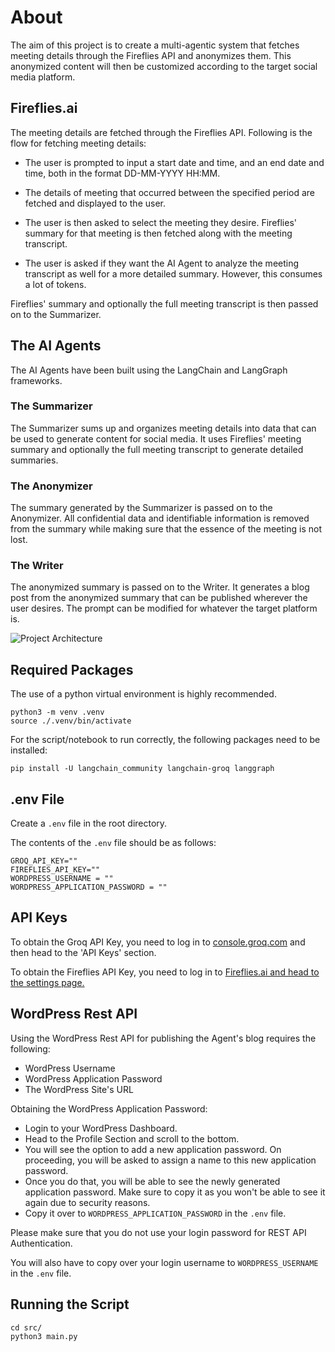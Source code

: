 # About

The aim of this project is to create a multi-agentic system that fetches meeting details through the Fireflies API and anonymizes them. This anonymized content will then be customized according to the target social media platform.

## Fireflies.ai

The meeting details are fetched through the Fireflies API. Following is the flow for fetching meeting details:

- The user is prompted to input a start date and time, and an end date and time, both in the format DD-MM-YYYY HH:MM.

- The details of meeting that occurred between the specified period are fetched and displayed to the user.

- The user is then asked to select the meeting they desire. Fireflies' summary for that meeting is then fetched along with the meeting transcript.

- The user is asked if they want the AI Agent to analyze the meeting transcript as well for a more detailed summary. However, this consumes a lot of tokens.

Fireflies' summary and optionally the full meeting transcript is then passed on to the Summarizer.

## The AI Agents

The AI Agents have been built using the LangChain and LangGraph frameworks.

### The Summarizer

The Summarizer sums up and organizes meeting details into data that can be used to generate content for social media. It uses Fireflies' meeting summary and optionally the full meeting transcript to generate detailed summaries.

### The Anonymizer

The summary generated by the Summarizer is passed on to the Anonymizer. All confidential data and identifiable information is removed from the summary while making sure that the essence of the meeting is not lost.

### The Writer

The anonymized summary is passed on to the Writer. It generates a blog post from the anonymized summary that can be published wherever the user desires. The prompt can be modified for whatever the target platform is.


![Project Architecture]([[./social_media_agent.drawio.png](https://github.com/user-attachments/assets/b79146f0-f73b-421e-a485-52c45a7c61ad)](https://github.com/LifeAtlas/fireflies-agent-blog/blob/51c8e43ade25df2b8febbfe78ed4c43ddc5bdc7d/social_media_agent.drawio.png))

## Required Packages

The use of a python virtual environment is highly recommended.

```
python3 -m venv .venv
source ./.venv/bin/activate
```

For the script/notebook to run correctly, the following packages need to be installed:

```
pip install -U langchain_community langchain-groq langgraph
```

## .env File

Create a `.env` file in the root directory.

The contents of the `.env` file should be as follows:

```
GROQ_API_KEY=""
FIREFLIES_API_KEY=""
WORDPRESS_USERNAME = ""
WORDPRESS_APPLICATION_PASSWORD = ""
```

## API Keys

To obtain the Groq API Key, you need to log in to [console.groq.com](https://console.groq.com/playground) and then head to the 'API Keys' section.

To obtain the Fireflies API Key, you need to log in to [Fireflies.ai and head to the settings page.](https://app.fireflies.ai/settings)

## WordPress Rest API

Using the WordPress Rest API for publishing the Agent's blog requires the following:

- WordPress Username
- WordPress Application Password
- The WordPress Site's URL

Obtaining the WordPress Application Password:

- Login to your WordPress Dashboard.
- Head to the Profile Section and scroll to the bottom.
- You will see the option to add a new application password. On proceeding, you will be asked to assign a name to this new application password.
- Once you do that, you will be able to see the newly generated application password. Make sure to copy it as you won't be able to see it again due to security reasons.
- Copy it over to `WORDPRESS_APPLICATION_PASSWORD` in the `.env` file.

Please make sure that you do not use your login password for REST API Authentication.

You will also have to copy over your login username to `WORDPRESS_USERNAME` in the `.env` file.

## Running the Script

```
cd src/
python3 main.py
```

